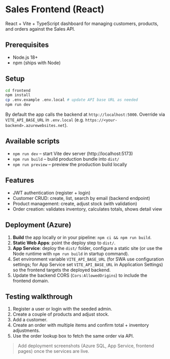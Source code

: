 # Sales Frontend (React)

React + Vite + TypeScript dashboard for managing customers, products, and orders against the Sales API.

## Prerequisites

- Node.js 18+
- npm (ships with Node)

## Setup

```bash
cd frontend
npm install
cp .env.example .env.local # update API base URL as needed
npm run dev
```

By default the app calls the backend at `http://localhost:5000`. Override via `VITE_API_BASE_URL` in `.env.local` (e.g. `https://<your-backend>.azurewebsites.net`).

## Available scripts

- `npm run dev` – start Vite dev server (http://localhost:5173)
- `npm run build` – build production bundle into `dist/`
- `npm run preview` – preview the production build locally

## Features

- JWT authentication (register + login)
- Customer CRUD: create, list, search by email (backend endpoint)
- Product management: create, adjust stock (with validation)
- Order creation: validates inventory, calculates totals, shows detail view

## Deployment (Azure)

1. **Build** the app locally or in your pipeline: `npm ci && npm run build`.
2. **Static Web Apps**: point the deploy step to `dist/`.
3. **App Service**: deploy the `dist/` folder, configure a static site (or use the Node runtime with `npm run build` in startup command).
4. Set environment variable `VITE_API_BASE_URL` (for SWA use configuration settings; for App Service set `VITE_API_BASE_URL` in Application Settings) so the frontend targets the deployed backend.
5. Update the backend CORS (`Cors:AllowedOrigins`) to include the frontend domain.

## Testing walkthrough

1. Register a user or login with the seeded admin.
2. Create a couple of products and adjust stock.
3. Add a customer.
4. Create an order with multiple items and confirm total + inventory adjustments.
5. Use the order lookup box to fetch the same order via API.

> Add deployment screenshots (Azure SQL, App Service, frontend pages) once the services are live.
